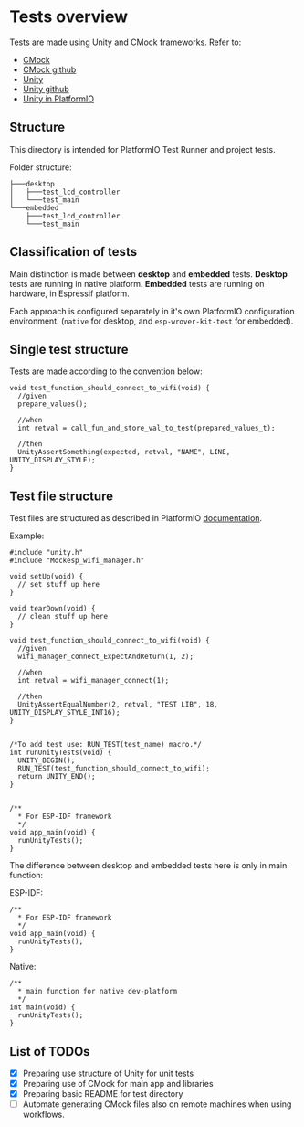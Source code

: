 # Tests overview

Tests are made using Unity and CMock frameworks.
Refer to:
 - [CMock](https://www.throwtheswitch.org/cmock)
 - [CMock github](https://github.com/ThrowTheSwitch/CMock/tree/master)
 - [Unity](https://www.throwtheswitch.org/unity)
 - [Unity github](https://github.com/ThrowTheSwitch/Unity)
 - [Unity in PlatformIO](https://docs.platformio.org/en/stable/advanced/unit-testing/frameworks/unity.html)

## Structure

This directory is intended for PlatformIO Test Runner and project tests.

Folder structure: 

    ├───desktop
    │   ├───test_lcd_controller
    │   └───test_main
    └───embedded
        ├───test_lcd_controller
        └───test_main

## Classification of tests
Main distinction is made between **desktop** and **embedded** tests.
**Desktop** tests are running in native platform. 
**Embedded** tests are running on hardware, in Espressif platform.

Each approach is configured separately in it's own PlatformIO configuration environment. (`native` for desktop, and `esp-wrover-kit-test` for embedded).

## Single test structure
Tests are made according to the convention below: 

    void test_function_should_connect_to_wifi(void) {
      //given
      prepare_values();
    
      //when
      int retval = call_fun_and_store_val_to_test(prepared_values_t);
    
      //then
      UnityAssertSomething(expected, retval, "NAME", LINE, UNITY_DISPLAY_STYLE);
    }
    
## Test file structure
Test files are structured as described in PlatformIO [documentation](https://docs.platformio.org/en/stable/advanced/unit-testing/frameworks/unity.html).

Example: 

    #include "unity.h"
    #include "Mockesp_wifi_manager.h"
    
    void setUp(void) {
      // set stuff up here
    }
    
    void tearDown(void) {
      // clean stuff up here
    }
    
    void test_function_should_connect_to_wifi(void) {
      //given
      wifi_manager_connect_ExpectAndReturn(1, 2);
    
      //when
      int retval = wifi_manager_connect(1);
    
      //then
      UnityAssertEqualNumber(2, retval, "TEST LIB", 18, UNITY_DISPLAY_STYLE_INT16);
    }
    
    
    /*To add test use: RUN_TEST(test_name) macro.*/
    int runUnityTests(void) {
      UNITY_BEGIN();
      RUN_TEST(test_function_should_connect_to_wifi);
      return UNITY_END();
    }
    
    
    /**
      * For ESP-IDF framework
      */
    void app_main(void) {
      runUnityTests();
    }

The difference between desktop and embedded tests here is only in main function:

ESP-IDF:

    /**
      * For ESP-IDF framework
      */
    void app_main(void) {
      runUnityTests();
    }

Native:

    /**
      * main function for native dev-platform
      */
    int main(void) {
      runUnityTests();
    }

## List of TODOs

 - [x] Preparing use structure of Unity for unit tests
 - [x] Preparing use of CMock for main app and libraries
 - [x] Preparing basic README for test directory
 - [ ] Automate generating CMock files also on remote machines when using workflows.
